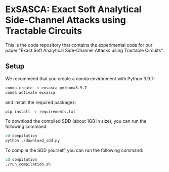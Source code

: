 # ExSASCA: Exact Soft Analytical Side-Channel Attacks using Tractable Circuits

This is the code repository that contains the experimental code for our paper "Exact Soft Analytical Side-Channel Attacks using Tractable Circuits".

## Setup

We recommend that you create a conda environment with Python 3.9.7:
```bash
conda create -n exsasca python=3.9.7
conda activate exsasca
```
and install the required packages:
```bash
pip install -r requirements.txt
```

To download the compiled SDD (about 1GB in size), you can run the following command:
```bash
cd compilation
python ./download_sdd.py
```

To compile the SDD yourself, you can run the following command:
```bash
cd compilation
./run_compilation.sh
```